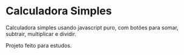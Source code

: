 # Calculadora Simples
Calculadora simples usando javascript puro, com botões para somar, subtrair, multiplicar e dividir.

Projeto feito para estudos.
